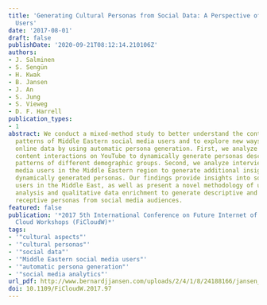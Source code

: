 ```yaml
---
title: 'Generating Cultural Personas from Social Data: A Perspective of Middle Eastern
  Users'
date: '2017-08-01'
draft: false
publishDate: '2020-09-21T08:12:14.210106Z'
authors:
- J. Salminen
- S. Sengün
- H. Kwak
- B. Jansen
- J. An
- S. Jung
- S. Vieweg
- D. F. Harrell
publication_types:
- 1
abstract: We conduct a mixed-method study to better understand the content consumption
  patterns of Middle Eastern social media users and to explore new ways to present
  online data by using automatic persona generation. First, we analyze millions of
  content interactions on YouTube to dynamically generate personas describing behavioral
  patterns of different demographic groups. Second, we analyze interview data on social
  media users in the Middle Eastern region to generate additional insights into the
  dynamically generated personas. Our findings provide insights into social media
  users in the Middle East, as well as present a novel methodology of using computational
  analysis and qualitative data enrichment to generate descriptive and culturally
  receptive personas from social media audiences.
featured: false
publication: '*2017 5th International Conference on Future Internet of Things and
  Cloud Workshops (FiCloudW)*'
tags:
- '"cultural aspects"'
- '"cultural personas"'
- '"social data"'
- '"Middle Eastern social media users"'
- '"automatic persona generation"'
- '"social media analytics"'
url_pdf: http://www.bernardjjansen.com/uploads/2/4/1/8/24188166/jansen_mena_personas2017.pdf
doi: 10.1109/FiCloudW.2017.97
---
```


